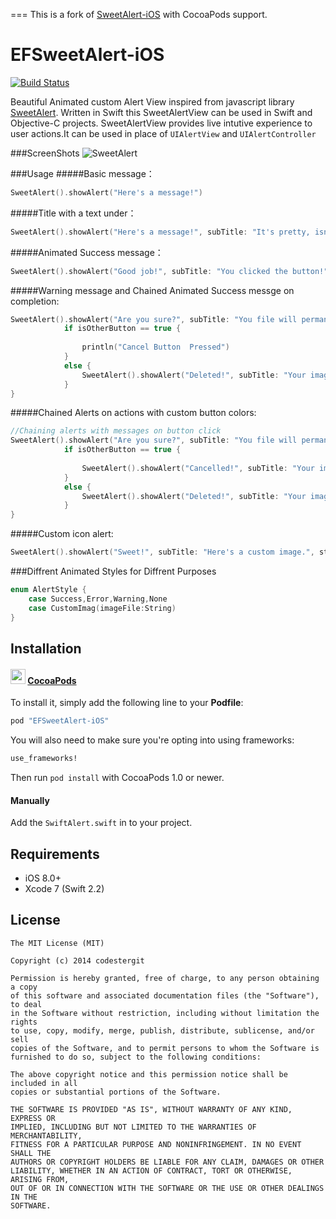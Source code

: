 ===
This is a fork of [SweetAlert-iOS](https://github.com/codestergit/SweetAlert-iOS) with CocoaPods support.

EFSweetAlert-iOS
==============
[![Build Status](https://travis-ci.org/ezefranca/EFSweetAlert-iOS.svg)](https://travis-ci.org/ezefranca/EFSweetAlert-iOS)



Beautiful Animated custom Alert View inspired from javascript library [SweetAlert](http://tristanedwards.me/sweetalert).
Written in Swift this SweetAlertView can be used in Swift and Objective-C projects. SweetAlertView provides live intutive experience to user actions.It can be used in place of `UIAlertView` and `UIAlertController`

###ScreenShots
![SweetAlert](https://github.com/codestergit/SweetAlert-iOS/blob/master/SweetAlertiOS.gif)

###Usage
#####Basic message：
```swift
SweetAlert().showAlert("Here's a message!")
```
#####Title with a text under：
```swift
SweetAlert().showAlert("Here's a message!", subTitle: "It's pretty, isn't it?", style: AlertStyle.None)
```
#####Animated Success message：
```swift
SweetAlert().showAlert("Good job!", subTitle: "You clicked the button!", style: AlertStyle.Success)
```
#####Warning message and Chained Animated Success messge on completion:
```swift
SweetAlert().showAlert("Are you sure?", subTitle: "You file will permanently delete!", style: AlertStyle.Warning, buttonTitle:"Cancel", buttonColor:UIColorFromRGB(0xD0D0D0) , otherButtonTitle:  "Yes, delete it!", otherButtonColor: UIColorFromRGB(0xDD6B55)) { (isOtherButton) -> Void in
            if isOtherButton == true {
            
                println("Cancel Button  Pressed")
            }
            else {
                SweetAlert().showAlert("Deleted!", subTitle: "Your imaginary file has been deleted!", style: AlertStyle.Success)
            }
}
```

#####Chained Alerts on actions with custom button colors:
```swift
//Chaining alerts with messages on button click
SweetAlert().showAlert("Are you sure?", subTitle: "You file will permanently delete!", style: AlertStyle.Warning, buttonTitle:"No, cancel plx!", buttonColor:UIColorFromRGB(0xD0D0D0) , otherButtonTitle:  "Yes, delete it!", otherButtonColor: UIColorFromRGB(0xDD6B55)) { (isOtherButton) -> Void in
            if isOtherButton == true {
                
                SweetAlert().showAlert("Cancelled!", subTitle: "Your imaginary file is safe", style: AlertStyle.Error)
            }
            else {
                SweetAlert().showAlert("Deleted!", subTitle: "Your imaginary file has been deleted!", style: AlertStyle.Success)
            }
}
```
#####Custom icon alert:
```swift
SweetAlert().showAlert("Sweet!", subTitle: "Here's a custom image.", style: AlertStyle.CustomImag(imageFile: "thumb.jpg"))
```

###Diffrent Animated Styles for Diffrent Purposes
```swift
enum AlertStyle {
    case Success,Error,Warning,None
    case CustomImag(imageFile:String)
}
```
## Installation

#### <img src="https://dl.dropboxusercontent.com/u/11377305/resources/cocoapods.png" width="24" height="24"> [CocoaPods]

[CocoaPods]: http://cocoapods.org

To install it, simply add the following line to your **Podfile**:

```ruby
pod "EFSweetAlert-iOS"
```

You will also need to make sure you're opting into using frameworks:

```ruby
use_frameworks!
```

Then run `pod install` with CocoaPods 1.0 or newer.

#### Manually

Add the `SwiftAlert.swift` in to your project.

## Requirements

* iOS 8.0+
* Xcode 7 (Swift 2.2)

## License

    The MIT License (MIT)

    Copyright (c) 2014 codestergit

    Permission is hereby granted, free of charge, to any person obtaining a copy
    of this software and associated documentation files (the "Software"), to deal
    in the Software without restriction, including without limitation the rights
    to use, copy, modify, merge, publish, distribute, sublicense, and/or sell
    copies of the Software, and to permit persons to whom the Software is
    furnished to do so, subject to the following conditions:

    The above copyright notice and this permission notice shall be included in all
    copies or substantial portions of the Software.

    THE SOFTWARE IS PROVIDED "AS IS", WITHOUT WARRANTY OF ANY KIND, EXPRESS OR
    IMPLIED, INCLUDING BUT NOT LIMITED TO THE WARRANTIES OF MERCHANTABILITY,
    FITNESS FOR A PARTICULAR PURPOSE AND NONINFRINGEMENT. IN NO EVENT SHALL THE
    AUTHORS OR COPYRIGHT HOLDERS BE LIABLE FOR ANY CLAIM, DAMAGES OR OTHER
    LIABILITY, WHETHER IN AN ACTION OF CONTRACT, TORT OR OTHERWISE, ARISING FROM,
    OUT OF OR IN CONNECTION WITH THE SOFTWARE OR THE USE OR OTHER DEALINGS IN THE
    SOFTWARE.
